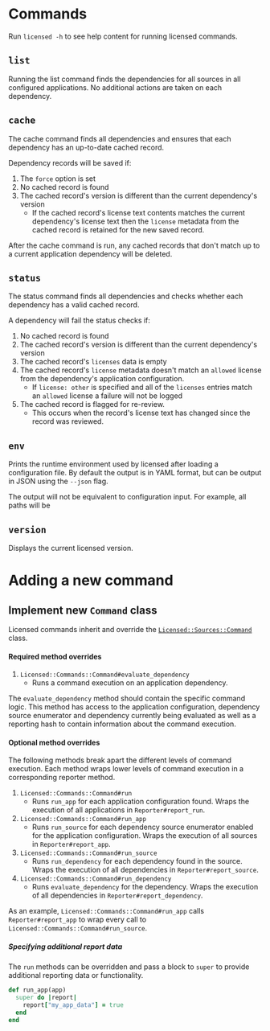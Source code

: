 # Commands

Run `licensed -h` to see help content for running licensed commands.

## `list`

Running the list command finds the dependencies for all sources in all configured applications.  No additional actions are taken on each dependency.

## `cache`

The cache command finds all dependencies and ensures that each dependency has an up-to-date cached record.

Dependency records will be saved if:
1. The `force` option is set
2. No cached record is found
3. The cached record's version is different than the current dependency's version
   - If the cached record's license text contents matches the current dependency's license text then the `license` metadata from the cached record is retained for the new saved record.

After the cache command is run, any cached records that don't match up to a current application dependency will be deleted.

## `status`

The status command finds all dependencies and checks whether each dependency has a valid cached record.

A dependency will fail the status checks if:
1. No cached record is found
2. The cached record's version is different than the current dependency's version
3. The cached record's `licenses` data is empty
4. The cached record's `license` metadata doesn't match an `allowed` license from the dependency's application configuration.
   - If `license: other` is specified and all of the `licenses` entries match an `allowed` license a failure will not be logged
5. The cached record is flagged for re-review.
   - This occurs when the record's license text has changed since the record was reviewed.

## `env`

Prints the runtime environment used by licensed after loading a configuration file.  By default the output is in YAML format, but can be output in JSON using the `--json` flag.

The output will not be equivalent to configuration input.  For example, all paths will be

## `version`

Displays the current licensed version.

# Adding a new command

## Implement new `Command` class

Licensed commands inherit and override the [`Licensed::Sources::Command`](../lib/licensed/commands/command.rb) class.

#### Required method overrides
1. `Licensed::Commands::Command#evaluate_dependency`
   - Runs a command execution on an application dependency.

The `evaluate_dependency` method should contain the specific command logic.  This method has access to the application configuration, dependency source enumerator and dependency currently being evaluated as well as a reporting hash to contain information about the command execution.

#### Optional method overrides

The following methods break apart the different levels of command execution.  Each method wraps lower levels of command execution in a corresponding reporter method.

1. `Licensed::Commands::Command#run`
   - Runs `run_app` for each application configuration found.  Wraps the execution of all applications in `Reporter#report_run`.
2. `Licensed::Commands::Command#run_app`
   - Runs `run_source` for each dependency source enumerator enabled for the application configuration.  Wraps the execution of all sources in `Reporter#report_app`.
3. `Licensed::Commands::Command#run_source`
   - Runs `run_dependency` for each dependency found in the source.  Wraps the execution of all dependencies in `Reporter#report_source`.
4. `Licensed::Commands::Command#run_dependency`
   - Runs `evaluate_dependency` for the dependency.  Wraps the execution of all dependencies in `Reporter#report_dependency`.

As an example, `Licensed::Commands::Command#run_app` calls `Reporter#report_app` to wrap every call to `Licensed::Commands::Command#run_source`.

##### Specifying additional report data

The `run` methods can be overridden and pass a block to `super` to provide additional reporting data or functionality.

```ruby
def run_app(app)
  super do |report|
    report["my_app_data"] = true
  end
end
```

